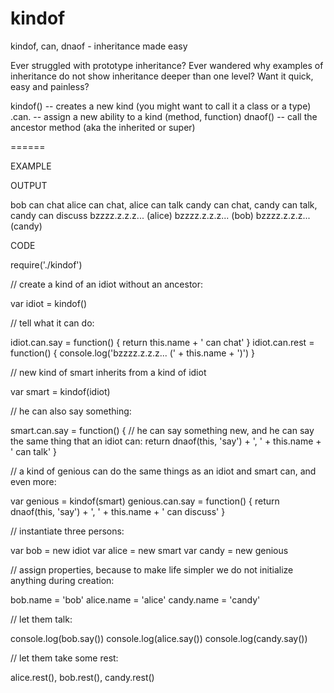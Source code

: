 kindof
======

kindof, can, dnaof - inheritance made easy

Ever struggled with prototype inheritance? Ever wandered why examples of inheritance do not show inheritance deeper than one level? Want it quick, easy and painless?

kindof() -- creates a new kind (you might want to call it a class or a type)
.can. -- assign a new ability to a kind (method, function)
dnaof() -- call the ancestor method (aka the inherited or super)

======

EXAMPLE

OUTPUT

bob can chat
alice can chat, alice can talk
candy can chat, candy can talk, candy can discuss
bzzzz.z.z.z... (alice)
bzzzz.z.z.z... (bob)
bzzzz.z.z.z... (candy)

CODE

require('./kindof')

// create a kind of an idiot without an ancestor:

var idiot = kindof()

// tell what it can do:

idiot.can.say = function() { return this.name + ' can chat' }
idiot.can.rest = function() { console.log('bzzzz.z.z.z... (' + this.name + ')') }

// new kind of smart inherits from a kind of idiot

var smart = kindof(idiot)

// he can also say something:

smart.can.say = function() {
	// he can say something new, and he can say the same thing that an idiot can:
	return dnaof(this, 'say') + ', ' + this.name + ' can talk'
}

// a kind of genious can do the same things as an idiot and smart can, and even more:

var genious = kindof(smart)
genious.can.say = function() {
	return dnaof(this, 'say') + ', ' + this.name + ' can discuss'
}

// instantiate three persons:

var bob = new idiot
var alice = new smart
var candy = new genious

// assign properties, because to make life simpler we do not initialize anything during creation:

bob.name = 'bob'
alice.name = 'alice'
candy.name = 'candy'

// let them talk:

console.log(bob.say())
console.log(alice.say())
console.log(candy.say())

// let them take some rest:

alice.rest(), bob.rest(), candy.rest()


